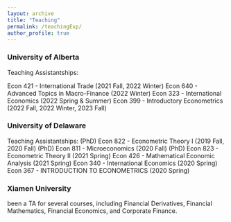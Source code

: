 ```yaml
---
layout: archive
title: "Teaching"
permalink: /teachingExp/
author_profile: true
---
```



### University of Alberta 
Teaching Assistantships:

Econ 421 - International Trade (2021 Fall, 2022 Winter)
Econ 640 - Advanced Topics in Macro-Finance (2022 Winter)
Econ 323 - International Economics (2022 Spring & Summer)
Econ 399 - Introductory Econometrics (2022 Fall, 2022 Winter, 2023 Fall)

### University of Delaware 
Teaching Assistantships:
(PhD) Econ 822 - Econometric Theory I (2019 Fall, 2020 Fall)
(PhD) Econ 811 - Microeconomics (2020 Fall)
(PhD) Econ 823 - Econometric Theory II (2021 Spring)
Econ 426 - Mathematical Economic Analysis (2021 Spring)
Econ 340 - International Economics (2020 Spring)
Econ 367 - INTRODUCTION TO ECONOMETRICS (2020 Spring)

### Xiamen University
been a TA for several courses, including Financial Derivatives, Financial Mathematics, Financial Economics, and Corporate Finance.
